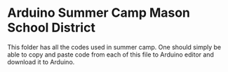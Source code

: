 # Arduino Summer Camp Mason School District

This folder has all the codes used in summer camp. One should simply be able to copy and paste code from each of this file to Arduino editor and download it to Arduino.
